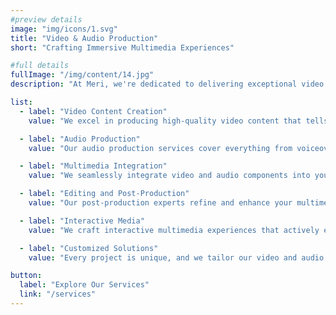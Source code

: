 ```yaml
---
#preview details
image: "img/icons/1.svg"
title: "Video & Audio Production"
short: "Crafting Immersive Multimedia Experiences"

#full details
fullImage: "/img/content/14.jpg"
description: "At Meri, we're dedicated to delivering exceptional video and audio production services that elevate your digital presence. Our team of experienced professionals specializes in creating immersive multimedia experiences that engage and captivate your audience. Whether you need captivating video content, professional audio production, or a combination of both, we've got the expertise to bring your vision to life. Let us help you tell your story through the power of visuals and sound. Contact us today to explore how our production services can enhance your digital content."

list:
  - label: "Video Content Creation"
    value: "We excel in producing high-quality video content that tells your brand's story, from promotional videos to corporate presentations."

  - label: "Audio Production"
    value: "Our audio production services cover everything from voiceovers and soundtracks to podcasts and audio branding, ensuring your message is heard loud and clear."

  - label: "Multimedia Integration"
    value: "We seamlessly integrate video and audio components into your digital platforms, creating a cohesive and immersive user experience."

  - label: "Editing and Post-Production"
    value: "Our post-production experts refine and enhance your multimedia content, ensuring it meets the highest standards of quality and professionalism."

  - label: "Interactive Media"
    value: "We craft interactive multimedia experiences that actively engage your audience, enhancing user interaction and satisfaction."

  - label: "Customized Solutions"
    value: "Every project is unique, and we tailor our video and audio production solutions to your specific needs and creative vision."

button:
  label: "Explore Our Services"
  link: "/services"
---
```

